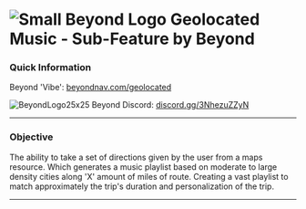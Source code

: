 # ![Small Beyond Logo](https://user-images.githubusercontent.com/105527928/217377514-fd4d0262-ef68-4e70-abd5-d5187dc3c0fe.png) Geolocated Music - Sub-Feature by Beyond

### Quick Information
Beyond 'Vibe': [beyondnav.com/geolocated](https://www.beyondnav.com/geolocated)

![BeyondLogo25x25](https://user-images.githubusercontent.com/105527928/217377799-ce880bad-b7cd-472f-807c-68561be13079.png)
Beyond Discord: [discord.gg/3NhezuZZyN](https://discord.gg/3NhezuZZyN)

---
### Objective 
The ability to take a set of directions given by the user from a maps resource. Which generates a music playlist based on moderate to large density cities along 'X' amount of miles of route. Creating a vast playlist to match approximately the trip's duration and personalization of the trip.

---

